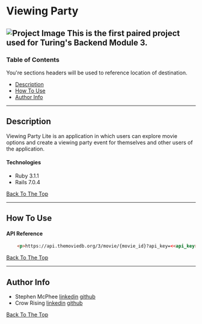 
# Viewing Party

![Project Image](https://static.wikia.nocookie.net/theoffice/images/c/c0/Viewing_Party.jpg/revision/latest?cb=20110611145246)
This is the first paired project used for Turing's Backend Module 3.
---

### Table of Contents
You're sections headers will be used to reference location of destination.

- [Description](#description)
- [How To Use](#how-to-use)
- [Author Info](#author-info)

---

## Description
Viewing Party Lite is an application in which users can explore movie options and create a viewing party event for themselves and other users of the application.


#### Technologies

- Ruby 3.1.1
- Rails 7.0.4

[Back To The Top](#read-me-template)

---

## How To Use

#### API Reference

```html
    <p>https://api.themoviedb.org/3/movie/{movie_id}?api_key=<<api_key>>&language=en-US</p>
```
[Back To The Top](#read-me-template)

---

## Author Info

- Stephen McPhee [linkedin](https://www.linkedin.com/in/smcphee19) [github](https://github.com/SMcPhee19)
- Crow Rising [linkedin](https://www.linkedin.com/in/crowrising/) [github](https://github.com/CrowRising)

[Back To The Top](#read-me-template)
